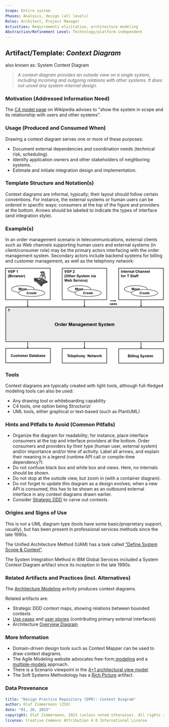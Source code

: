 ```yaml
---
Scope: Entire system
Phases: Analysis, design (all levels) 
Roles: Architect, Project Manager 
Activities: Requirements elicitation, architecture modeling 
Abstraction/Refinement Level: Technology/platform-independent
---
```



Artifact/Template: *Context Diagram*
------------------------------------
<!--Alternate names or candidate names) can be listed as "Also known as " here.-->
also known as: System Context Diagram

> *A context diagram provides an outside view on a single system, including incoming and outgoing relations with other systems. It does not unveil any system-internal design.*

### Motivation (Addressed Information Need) 
<!--Purpose -->

The [C4 model page](https://en.wikipedia.org/wiki/C4_model) on Wikipedia advises to "show the system in scope and its relationship with users and other systems".


### Usage (Produced and Consumed When)
<!--AA/AS/AE, must identify the producing role and the target audience-->

Drawing a context diagram serves one or more of these purposes: 

* Document external dependencies and coordination needs (technical risk, scheduling).
* Identify application owners and other stakeholders of neighboring systems.
* Estimate and initiate integration design and implementation.


### Template Structure and Notation(s)
<!-- What to do, artifact to produce; minimum, medium maximum diligence/verbosity (?)-->  

Context diagrams are informal, typically; their layout should follow certain conventions. For instance, the external systems or human users can be ordered in specific ways: consumers at the top of the figure and providers at the bottom. Arrows should be labeled to indicate the types of interface (and integration style). 

<!-- not sure: Could use IRP one? -->


### Example(s)
<!-- Must be concrete, ideally give three ones, one for each verbosity/fidelity level basic, medium, full-->

In an order management scenario in telecommunications, external clients such as Web channels supporting human users and external systems (in client/consumer role) may be the primary actors interfacing with the order management system. Secondary actors include backend systems for billing and customer management, as well as the telephony network:

![Context Diagram Example](/artifact-templates/images/ZIO-ContextDiagramExample.png)

<!-- See C4 website for more examples. -->


### Tools
<!--From AA, should call out what one needs to be able to do on beginner, intermediate, advanced level; as a team -->

Context diagrams are typically created with light tools, although full-fledged modeling tools can also be used:

* Any drawing tool or whiteboarding capability
* C4 tools, one option being Structurizr
* UML tools, either graphical or text-based (such as PlantUML)


### Hints and Pitfalls to Avoid (Common Pitfalls)
<!--See ART, don’t overdo etc.-->

* Organize the diagram for readability; for instance, place interface consumers at the top and interface providers at the bottom. Order consumers and providers by their type (human user, external system) and/or importance and/or time of activity. Label all arrows, and explain their meaning in a legend (runtime API call or compile-time dependency?).
* Do not confuse black box and white box and views. Here, no internals should be shown.
* Do not stop at the outside view, but zoom in (with a container diagram).  
* Do not forget to update this diagram as a design evolves; when a new API is consumed, this has to be shown as an outbound external interface in any context diagrams drawn earlier.
* Consider [Strategic DDD](DPR-StrategicDDD.md) to carve out contexts.

### Origins and Signs of Use
<!-- From PLOPs and from AA-->
This is not a UML diagram type (tools have some basic/proprietary support, usually), but has been present in professional services methods since the late 1990s.

The Unified Architecture Method (UAM) has a task called ["Define System Scope & Context"](http://www.unified-am.com/UAM/index.htm#UAM/tasks/uam_define_system_scope_D6C3E23D.html).

The System Integration Method in IBM Global Services included a System Context Diagram artifact since its inception in the late 1990s.

<!-- TODO Wayback machine for IBM dW article? URI? [O] Student Project? Combo Crawler/Archive Lookup/Diffing? -->


### Related Artifacts and Practices (incl. Alternatives)
<!--in DPR/OLAF and elsewhere-->

The [Architecture Modeling](../activities/DPR-ArchitectureModeling.md) activity produces context diagrams.

Related artifacts are: 

* Strategic DDD context maps, showing relations between bounded contexts 
* [Use cases](DPR-UseCase.md) and [user stories](DPR-UserStory) (contributing primary external interfaces)
* Architecture [Overview Diagram](DPR-OverviewDiagram.md)


### More Information

* Domain-driven design tools such as Context Mapper can be used to draw context diagrams. 
* The Agile Modeling website advocates free-form[ modeling](http://agilemodeling.com/artifacts/freeForm.htm) and a [multiple-models](http://agilemodeling.com/artifacts/) approach. 
* There is a Scenario viewpoint in the [4+1 architectural view model](https://en.wikipedia.org/wiki/4%2B1_architectural_view_model). 
* The Soft Systems Methodology has a [Rich Picture](https://en.wikipedia.org/wiki/Rich_picture) artifact.

<!-- A proposal for Open and Lean Architecting Framework collecting important artifacts can be found on an [HSR FHO/OST web page](https://www.ifs.hsr.ch/index.php?id=13195&L=4). -->


### Data Provenance 

```yaml
title: "Design Practice Repository (DPR): Context Diagram"
author: Olaf Zimmermann (ZIO)
date: "01, 26, 2023"
copyright: Olaf Zimmermann, 2023 (unless noted otherwise). All rights reserved.
license: Creative Commons Attribution 4.0 International License
```